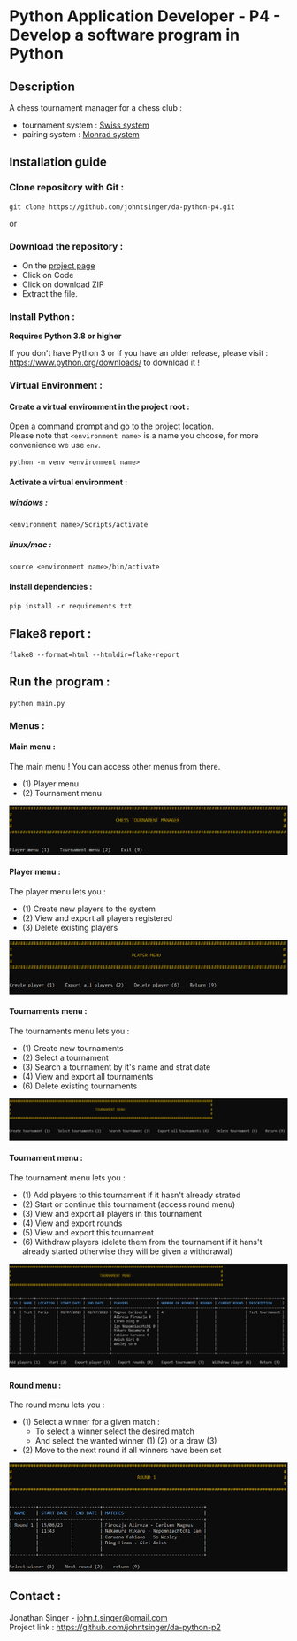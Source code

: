 # Python Application Developer - P4 - Develop a software program in Python

## Description

A chess tournament manager for a chess club :
- tournament system : [Swiss system](https://en.wikipedia.org/wiki/Swiss-system_tournament)
- pairing system : [Monrad system](https://en.wikipedia.org/wiki/Swiss-system_tournament#Monrad_system)

## Installation guide

### Clone repository with Git :

    git clone https://github.com/johntsinger/da-python-p4.git
    
or

### Download the repository :

- On the [project page](https://github.com/johntsinger/da-python-p4)
- Click on Code
- Click on download ZIP
- Extract the file.

### Install Python :

**Requires Python 3.8 or higher**

If you don't have Python 3 or if you have an older release, please visit : https://www.python.org/downloads/ to download it !

### Virtual Environment :

#### Create a virtual environment in the project root :

Open a command prompt and go to the project location.\
Please note that `<environment name>` is a name you choose, for more convenience we use `env`.

    python -m venv <environment name>

#### Activate a virtual environment :

##### windows :

    <environment name>/Scripts/activate
    
##### linux/mac :

    source <environment name>/bin/activate
    
#### Install dependencies :

    pip install -r requirements.txt
    
## Flake8 report :

    flake8 --format=html --htmldir=flake-report
    
## Run the program :

    python main.py

### Menus :

#### Main menu :

The main menu ! You can access other menus from there.
- (1) Player menu
- (2) Tournament menu

![main_menu](img/main_menu.png)

#### Player menu :

The player menu lets you :
- (1) Create new players to the system
- (2) View and export all players registered
- (3) Delete existing players

![player menu](img/player_menu.png)

#### Tournaments menu :

The tournaments menu lets you :
- (1) Create new tournaments
- (2) Select a tournament
- (3) Search a tournament by it's name and strat date
- (4) View and export all tournaments
- (6) Delete existing tournaments

![tournaments menu](img/tournaments_menu.png)

#### Tournament menu :

The tournament menu lets you :
- (1) Add players to this tournament if it hasn't already strated
- (2) Start or continue this tournament (access round menu)
- (3) View and export all players in this tournament
- (4) View and export rounds
- (5) View and export this tournament
- (6) Withdraw players (delete them from the tournament if it hans't already started otherwise they will be given a withdrawal)

![tournament menu](img/tournament_menu.png)

#### Round menu :
The round menu lets you :
- (1) Select a winner for a given match :
  - To select a winner select the desired match
  - And select the wanted winner (1) (2) or a draw (3)
- (2) Move to the next round if all winners have been set

![round menu](img/round_menu.png)

## Contact :
Jonathan Singer - john.t.singer@gmail.com\
Project link : https://github.com/johntsinger/da-python-p2
